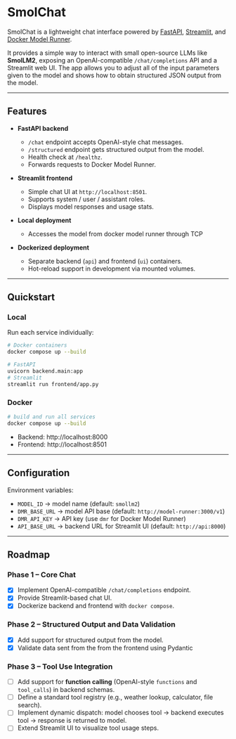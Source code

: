 # SmolChat

SmolChat is a lightweight chat interface powered by [FastAPI](https://fastapi.tiangolo.com/), [Streamlit](https://streamlit.io/), and [Docker Model Runner](https://github.com/docker-model-runner).  

It provides a simple way to interact with small open-source LLMs like **SmolLM2**, exposing an OpenAI-compatible `/chat/completions` API and a Streamlit web UI. The app
allows you to adjust all of the input parameters given to the model and shows how to obtain structured JSON output from the model.

---

## Features
- **FastAPI backend**  
  - `/chat` endpoint accepts OpenAI-style chat messages.  
  - `/structured` endpoint gets structured output from the model.
  - Health check at `/healthz`.  
  - Forwards requests to Docker Model Runner.

- **Streamlit frontend**  
  - Simple chat UI at `http://localhost:8501`.  
  - Supports system / user / assistant roles.  
  - Displays model responses and usage stats.

- **Local deployment**
  - Accesses the model from docker model runner through TCP

- **Dockerized deployment**  
  - Separate backend (`api`) and frontend (`ui`) containers.  
  - Hot-reload support in development via mounted volumes.

---

## Quickstart

### Local
Run each service individually:
```bash
# Docker containers
docker compose up --build
```
```bash
# FastAPI
uvicorn backend.main:app
# Streamlit
streamlit run frontend/app.py
```

### Docker
```bash
# build and run all services
docker compose up --build
```

- Backend: http://localhost:8000  
- Frontend: http://localhost:8501  

---

## Configuration

Environment variables:
- `MODEL_ID` → model name (default: `smollm2`)  
- `DMR_BASE_URL` → model API base (default: `http://model-runner:3000/v1`)  
- `DMR_API_KEY` → API key (use `dmr` for Docker Model Runner)  
- `API_BASE_URL` → backend URL for Streamlit UI (default: `http://api:8000`)  

---

## Roadmap

### Phase 1 – Core Chat  
- [x] Implement OpenAI-compatible `/chat/completions` endpoint.  
- [x] Provide Streamlit-based chat UI.  
- [x] Dockerize backend and frontend with `docker compose`.

### Phase 2 – Structured Output and Data Validation 
- [x] Add support for structured output from the model.
- [x] Validate data sent from the from the frontend using Pydantic

### Phase 3 – Tool Use Integration  
- [ ] Add support for **function calling** (OpenAI-style `functions` and `tool_calls`) in backend schemas.  
- [ ] Define a standard tool registry (e.g., weather lookup, calculator, file search).  
- [ ] Implement dynamic dispatch: model chooses tool → backend executes tool → response is returned to model.  
- [ ] Extend Streamlit UI to visualize tool usage steps.
